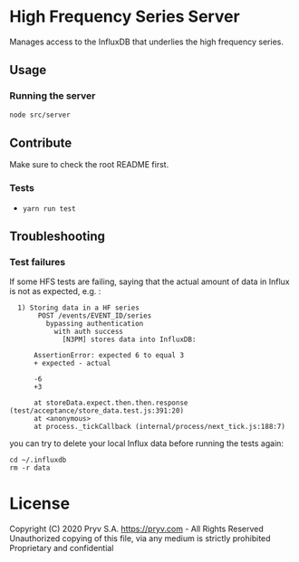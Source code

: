 # High Frequency Series Server

Manages access to the InfluxDB that underlies the high frequency series. 


## Usage

### Running the server

```bash
node src/server
```


## Contribute

Make sure to check the root README first.


### Tests

- `yarn run test`


## Troubleshooting

### Test failures

If some HFS tests are failing, saying that the actual amount of data in Influx is not as expected, e.g. :

```
  1) Storing data in a HF series
       POST /events/EVENT_ID/series
         bypassing authentication
           with auth success
             [N3PM] stores data into InfluxDB:

      AssertionError: expected 6 to equal 3
      + expected - actual

      -6
      +3

      at storeData.expect.then.then.response (test/acceptance/store_data.test.js:391:20)
      at <anonymous>
      at process._tickCallback (internal/process/next_tick.js:188:7)
```

you can try to delete your local Influx data before running the tests again:

```
cd ~/.influxdb
rm -r data
```
# License
Copyright (C) 2020 Pryv S.A. https://pryv.com - All Rights Reserved
Unauthorized copying of this file, via any medium is strictly prohibited
Proprietary and confidential